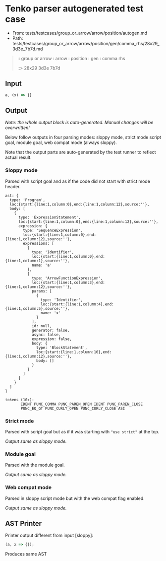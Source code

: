 # Tenko parser autogenerated test case

- From: tests/testcases/group_or_arrow/arrow/position/autogen.md
- Path: tests/testcases/group_or_arrow/arrow/position/gen/comma_rhs/28x29_3d3e_7b7d.md

> :: group or arrow : arrow : position : gen : comma rhs
>
> ::> 28x29 3d3e 7b7d

## Input


`````js
a, (x) => {}
`````

## Output

_Note: the whole output block is auto-generated. Manual changes will be overwritten!_

Below follow outputs in four parsing modes: sloppy mode, strict mode script goal, module goal, web compat mode (always sloppy).

Note that the output parts are auto-generated by the test runner to reflect actual result.

### Sloppy mode

Parsed with script goal and as if the code did not start with strict mode header.

`````
ast: {
  type: 'Program',
  loc:{start:{line:1,column:0},end:{line:1,column:12},source:''},
  body: [
    {
      type: 'ExpressionStatement',
      loc:{start:{line:1,column:0},end:{line:1,column:12},source:''},
      expression: {
        type: 'SequenceExpression',
        loc:{start:{line:1,column:0},end:{line:1,column:12},source:''},
        expressions: [
          {
            type: 'Identifier',
            loc:{start:{line:1,column:0},end:{line:1,column:1},source:''},
            name: 'a'
          },
          {
            type: 'ArrowFunctionExpression',
            loc:{start:{line:1,column:3},end:{line:1,column:12},source:''},
            params: [
              {
                type: 'Identifier',
                loc:{start:{line:1,column:4},end:{line:1,column:5},source:''},
                name: 'x'
              }
            ],
            id: null,
            generator: false,
            async: false,
            expression: false,
            body: {
              type: 'BlockStatement',
              loc:{start:{line:1,column:10},end:{line:1,column:12},source:''},
              body: []
            }
          }
        ]
      }
    }
  ]
}

tokens (10x):
       IDENT PUNC_COMMA PUNC_PAREN_OPEN IDENT PUNC_PAREN_CLOSE
       PUNC_EQ_GT PUNC_CURLY_OPEN PUNC_CURLY_CLOSE ASI
`````

### Strict mode

Parsed with script goal but as if it was starting with `"use strict"` at the top.

_Output same as sloppy mode._

### Module goal

Parsed with the module goal.

_Output same as sloppy mode._

### Web compat mode

Parsed in sloppy script mode but with the web compat flag enabled.

_Output same as sloppy mode._

## AST Printer

Printer output different from input [sloppy]:

````js
(a, x => {});
````

Produces same AST
